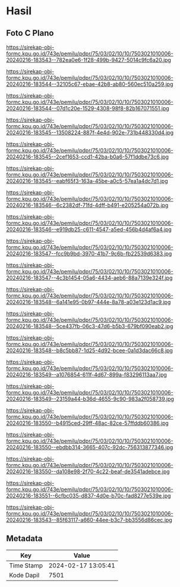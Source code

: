 # Hasil

## Foto C Plano

https://sirekap-obj-formc.kpu.go.id/743e/pemilu/pdpr/75/03/02/10/10/7503021010006-20240216-183543--782ea0e6-1f28-499b-9427-5014c9fc6a20.jpg

https://sirekap-obj-formc.kpu.go.id/743e/pemilu/pdpr/75/03/02/10/10/7503021010006-20240216-183544--32105c67-ebae-42b8-ab80-560ec510a259.jpg

https://sirekap-obj-formc.kpu.go.id/743e/pemilu/pdpr/75/03/02/10/10/7503021010006-20240216-183544--07d1c20e-1529-4308-98f8-82b167071551.jpg

https://sirekap-obj-formc.kpu.go.id/743e/pemilu/pdpr/75/03/02/10/10/7503021010006-20240216-183545--13508224-887f-4e4d-902e-731b448330d4.jpg

https://sirekap-obj-formc.kpu.go.id/743e/pemilu/pdpr/75/03/02/10/10/7503021010006-20240216-183545--2cef1653-ccd1-42ba-b0a6-57f1ddbe73c6.jpg

https://sirekap-obj-formc.kpu.go.id/743e/pemilu/pdpr/75/03/02/10/10/7503021010006-20240216-183545--eabf65f3-163a-45be-a0c5-57ea1a4dc7d1.jpg

https://sirekap-obj-formc.kpu.go.id/743e/pemilu/pdpr/75/03/02/10/10/7503021010006-20240216-183546--6c2382df-71fd-4dff-b491-e205254a072b.jpg

https://sirekap-obj-formc.kpu.go.id/743e/pemilu/pdpr/75/03/02/10/10/7503021010006-20240216-183546--e919db25-c611-4547-a5ed-456b4d4af6a4.jpg

https://sirekap-obj-formc.kpu.go.id/743e/pemilu/pdpr/75/03/02/10/10/7503021010006-20240216-183547--fcc9b9bd-3970-41b7-9c6b-fb22539d6383.jpg

https://sirekap-obj-formc.kpu.go.id/743e/pemilu/pdpr/75/03/02/10/10/7503021010006-20240216-183547--4c3b1454-05a6-4434-aeb6-88a7139e324f.jpg

https://sirekap-obj-formc.kpu.go.id/743e/pemilu/pdpr/75/03/02/10/10/7503021010006-20240216-183548--6a141e95-0b97-444e-8a78-a03e123d1ac9.jpg

https://sirekap-obj-formc.kpu.go.id/743e/pemilu/pdpr/75/03/02/10/10/7503021010006-20240216-183548--5ce437fb-06c3-47d6-b5b3-679bf090eab2.jpg

https://sirekap-obj-formc.kpu.go.id/743e/pemilu/pdpr/75/03/02/10/10/7503021010006-20240216-183548--b8c5bb87-1d25-4d92-bcee-0a1d3dac66c8.jpg

https://sirekap-obj-formc.kpu.go.id/743e/pemilu/pdpr/75/03/02/10/10/7503021010006-20240216-183549--a1076854-611f-4d67-899a-f83296113aa7.jpg

https://sirekap-obj-formc.kpu.go.id/743e/pemilu/pdpr/75/03/02/10/10/7503021010006-20240216-183549--23159a44-b36d-4655-9c90-983a2f058739.jpg

https://sirekap-obj-formc.kpu.go.id/743e/pemilu/pdpr/75/03/02/10/10/7503021010006-20240216-183550--b4915ced-29ff-48ac-82ce-57ffddb60386.jpg

https://sirekap-obj-formc.kpu.go.id/743e/pemilu/pdpr/75/03/02/10/10/7503021010006-20240216-183550--ebdbb314-3665-407c-92dc-756313877346.jpg

https://sirekap-obj-formc.kpu.go.id/743e/pemilu/pdpr/75/03/02/10/10/7503021010006-20240216-183550--da108e98-2f70-4c22-beaf-de3541adebce.jpg

https://sirekap-obj-formc.kpu.go.id/743e/pemilu/pdpr/75/03/02/10/10/7503021010006-20240216-183551--6cfbc035-d837-4d0e-b70c-fad8277e539e.jpg

https://sirekap-obj-formc.kpu.go.id/743e/pemilu/pdpr/75/03/02/10/10/7503021010006-20240216-183543--85f63117-a660-44ee-b3c7-bb3556d86cec.jpg


## Metadata

| Key        | Value               |
| ---------- | ------------------- |
| Time Stamp | 2024-02-17 13:05:41 |
| Kode Dapil | 7501                |



